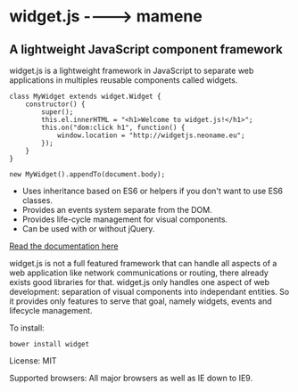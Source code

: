 
widget.js ----> mamene
=========

A lightweight JavaScript component framework
--------------------------------------------

widget.js is a lightweight framework in JavaScript to separate web applications in multiples reusable components called
widgets.

    class MyWidget extends widget.Widget {
        constructor() {
            super();
            this.el.innerHTML = "<h1>Welcome to widget.js!</h1>";
            this.on("dom:click h1", function() {
                window.location = "http://widgetjs.neoname.eu";
            });
        }
    }

    new MyWidget().appendTo(document.body);
    
* Uses inheritance based on ES6 or helpers if you don't want to use ES6 classes.
* Provides an events system separate from the DOM.
* Provides life-cycle management for visual components.
* Can be used with or without jQuery.

[Read the documentation here](http://widgetjs.readthedocs.org/)

widget.js is not a full featured framework that can handle all aspects of a web application like network communications
or routing, there already exists good libraries for that. widget.js only handles one aspect of web development:
separation of visual components into independant entities. So it provides only features to serve that goal, namely
widgets, events and lifecycle management.

To install:

    bower install widget

License: MIT

Supported browsers: All major browsers as well as IE down to IE9.
